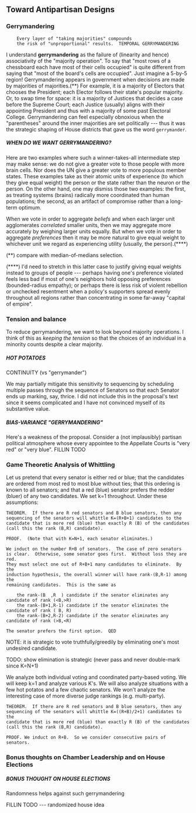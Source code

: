 ## Toward Antipartisan Designs

### Gerrymandering

        Every layer of "taking majorities" compounds
        the risk of "unproportional" results.  TEMPORAL GERRYMANDERING

I understand **gerrymandering** as the failure of (linearity and hence)
associativity of the "majority operation".  To say that "most rows of a
chessboard each have most of their cells occupied" is quite different from
saying that "most of the board's cells are occupied".  Just imagine a 5-by-5
region!  Gerrymandering appears in government when decisions are made by
majorities of majorities.(\*\*)  For example, it is a majority of Electors that
chooses the President; each Elector follows their state's popular majority.
Or, to swap time for space: it is a majority of Justices that decides a case
before the Supreme Court; each Justice (usually) aligns with their appointing
President and thus with a majority of some past Electoral College.
Gerrymandering can feel especially obnoxious when the "parentheses" around the
inner majorities are set politically --- thus it was the strategic shaping of
House districts that gave us the word `gerrymander`.

##### _WHEN DO WE WANT GERRYMANDERING?_

Here are two examples where such a winner-takes-all intermediate step may make
sense: we do not give a greater vote to those people with more brain cells.
Nor does the UN give a greater vote to more populous member states.  These
examples take as their atomic units of experience (to which they give equal
weight) the person or the state rather than the neuron or the person.  On the
other hand, one may dismiss those two examples: the first, as treating systems
(brains) radically more coordinated than human populations; the second, as an
artifact of compromise rather than a long-term optimum.

When we vote in order to aggregate *beliefs* and when each larger unit
agglomerates *correlated* smaller units, then we may aggregate more accurately
by weighing larger units equally.  But when we vote in order to aggregate
*preferences* then it may be more natural to give equal weight to whichever
unit we regard as experiencing utility (usually, the person).(\*\*\*\*)

(\*\*) compare with median-of-medians selection.

(\*\*\*\*) I'd need to stretch in this latter case to justify giving equal
weights instead to groups of people --- perhaps having one's preference
violated feels less bad if most of one's neighbors hold opposing preferences
(bounded-radius empathy); or perhaps there is less risk of violent rebellion or
unchecked resentment when a policy's supporters spread evenly throughout all
regions rather than concentrating in some far-away "capital of empire".

### Tension and balance

To reduce gerrymandering, we want to look beyond majority operations.  I think
of this as *keeping the tension* so that the choices of an individual in a
minority counts despite a clear majority.

##### _HOT POTATOES_

CONTINUITY (vs "gerrymander")


We may partially mitigate this sensitivity to sequencing by scheduling multiple
passes through the sequence of Senators so that each Senator ends up marking,
say, thrice.  I did not include this in the proposal's text since it seems
complicated and I have not convinced myself of its substantive value.

##### _BIAS-VARIANCE "GERRYMANDERING"_

Here's a weakness of the proposal.  Consider a (not implausibly) partisan
political atmosphere whose every appointee to the Appellate Courts is "very
red" or "very blue".  FILLIN TODO

### Game Theoretic Analysis of Whittling

Let us pretend that every senator is either red or blue; that the candidates
are ordered from most red to most blue without ties; that this ordering is
known to all senators; and that a red (blue) senator prefers the redder (bluer)
of any two candidates.  We set k=1 throughout.  Under these assumptions:

    THEOREM.  If there are R red senators and B blue senators, then any
    sequencing of the senators will whittle K=(R+B+1) candidates to the
    candidate that is more red (blue) than exactly R (B) of the candidates
    (call this the rank (B,R) candidate).

    PROOF.  (Note that with K=N+1, each senator eliminates.)

    We induct on the number R+B of senators.  The case of zero senators
    is clear.  Otherwise, some senator goes first.  Without loss they are red.
    They must select one out of R+B+1 many candidates to eliminate.  By the
    induction hypothesis, the overall winner will have rank-(B,R-1) among the
    remaining candidates.  This is the same as

        the rank-(B  ,R  ) candidate if the senator eliminates any candidate of rank (<B,>R)
        the rank-(B+1,R-1) candidate if the senator eliminates the candidate of rank ( B, R)
        the rank-(B+2,R-2) candidate if the senator eliminates any candidate of rank (>B,<R)

    The senator prefers the first option.  QED

 NOTE: it is strategic to vote truthfully/greedily by eliminating one's most
 undesired candidate.

 TODO: show elimination is strategic (never pass and never double-mark
 since K=N+1)

We analyze both individual voting and coordinated party-based voting.
We will keep k=1 and analyze various K's.
We will also analyze situations with a few hot potatos and a few chaotic
senators.
We won't analyze the interesting case of more diverse judge rankings (e.g.
multi-party).

    THEOREM.  If there are R red senators and B blue senators, then any
    sequencing of the senators will whittle K=((R+B)/2+1) candidates to the
    candidate that is more red (blue) than exactly R (B) of the candidates
    (call this the rank (B,R) candidate).

    PROOF. We induct on R+B.  So we consider consecutive pairs of senators.

### Bonus thoughts on Chamber Leadership and on House Elections



##### _BONUS THOUGHT ON HOUSE ELECTIONS_

Randomness helps against such gerrymandering

 FILLIN TODO --- randomized house idea

